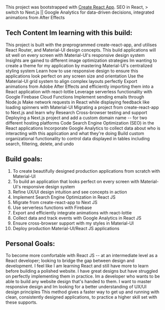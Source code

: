 
This project was bootstrapped with [Create React App](https://github.com/facebook/create-react-app).
SEO in React, > switch to Next.js || Google Analytics for data-driven decisions, integrated animations from After Effects


## Tech Content Im learning with this build:
This project is built with the preprogrammed create-react-app, and utilises React Router, and Material-UI design concepts.
This build applications will sit well on every screen with Material-UI's responsive design system
Insights are gained to different image optimization strategies
Im wanting to create a theme for my application by mastering Material-UI's centralized styling system
Learn how to use responsive design to ensure this applications look perfect on any screen size and orientation
Use the Material-UI grid system to align complex layouts perfectly
Export animations from Adobe After Effects and efficiently importing them into a React application with react-lottie
Leverage serverless functionality with Google Firebase Cloud Functions
Implement sending emails through Node.js
Make network requests in React while displaying feedback like loading spinners with Material-UI
Migrating a project from create-react-app to Next.js and learn why
Research Cross-browser testing and support
Deploying a Next.js project and add a custom domain name -- for two different hosting platforms
Code Search Engine Optimization (SEO) in the React applications
Incorporate Google Analytics to collect data about who is interacting with this application and what they're doing
Build custom organizational functionality to control data displayed in tables including search, filtering, delete, and undo

## Build goals:
1. To create beautifully designed production applications from scratch with Material-UI
2. To build an application that looks perfect on every screen with Material-UI's responsive design system
3. Refine UX/UI design intuition and see concepts in action
4. Implement Search Engine Optimization in React JS
5. Migrate from create-react-app to Next JS
6. Use serverless functions with Firebase
7. Export and efficiently integrate animations with react-lottie
8. Collect data and track events with Google Analytics in React JS
9. Ensure cross-browser support with my styles in Material-UI
10. Deploy production Material-UI/React JS applications

## Personal Goals: 
To become more comfortable with React JS -- at an intermediate level as a React developer;
looking to bridge the gap between design and development. I feel like I am learning React and still have more to learn before building a polished website.
I have great designs but have struggled on perfectly implementing them in practice. Im a developer who wants to be able to build any website design that's handed to them.
I want to master responsive design and Im looking for a better understanding of UX/UI design principles
This method gives a faster way to get up and running with clean, consistently designed applications, to practice a higher skill set with these supports.
